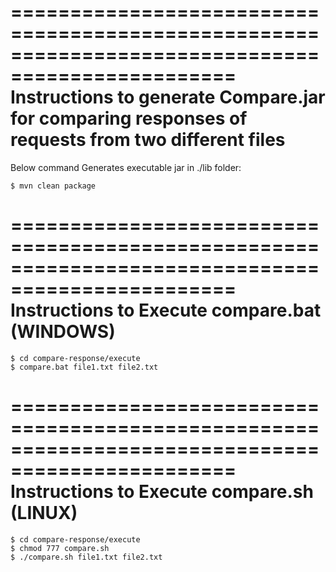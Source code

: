 =================================================================================================
Instructions to generate Compare.jar for comparing responses of requests from two different files
=================================================================================================

Below command Generates executable jar in ./lib folder:

    $ mvn clean package

=================================================================================================
Instructions to Execute compare.bat (WINDOWS)
=================================================================================================

    $ cd compare-response/execute
    $ compare.bat file1.txt file2.txt

=================================================================================================
Instructions to Execute compare.sh (LINUX)
=================================================================================================

    $ cd compare-response/execute
    $ chmod 777 compare.sh
    $ ./compare.sh file1.txt file2.txt

